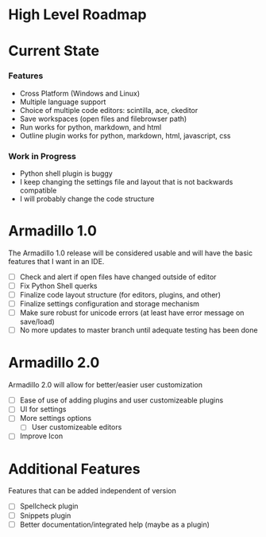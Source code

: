 # High Level Roadmap

# Current State

### Features
- Cross Platform (Windows and Linux)
- Multiple language support
- Choice of multiple code editors: scintilla, ace, ckeditor
- Save workspaces (open files and filebrowser path)
- Run works for python, markdown, and html
- Outline plugin works for python, markdown, html, javascript, css

### Work in Progress
- Python shell plugin is buggy
- I keep changing the settings file and layout that is not backwards compatible
- I will probably change the code structure

# Armadillo 1.0
The Armadillo 1.0 release will be considered usable and will have the basic features that I want in an IDE.

- [ ] Check and alert if open files have changed outside of editor
- [ ] Fix Python Shell querks
- [ ] Finalize code layout structure (for editors, plugins, and other)
- [ ] Finalize settings configuration and storage mechanism
- [ ] Make sure robust for unicode errors (at least have error message on save/load)
- [ ] No more updates to master branch until adequate testing has been done

# Armadillo 2.0
Armadillo 2.0 will allow for better/easier user customization

- [ ] Ease of use of adding plugins and user customizeable plugins
- [ ] UI for settings
- [ ] More settings options
    - [ ] User customizeable editors
- [ ] Improve Icon

# Additional Features
Features that can be added independent of version

- [ ] Spellcheck plugin
- [ ] Snippets plugin
- [ ] Better documentation/integrated help (maybe as a plugin)
